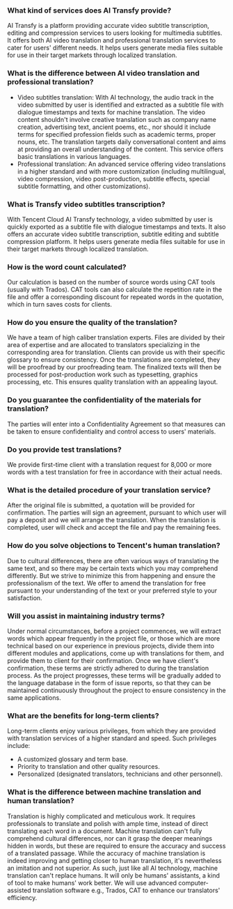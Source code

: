 ### What kind of services does AI Transfy provide?
AI Transfy is a platform providing accurate video subtitle transcription, editing and compression services to users looking for multimedia subtitles. It offers both AI video translation and professional translation services to cater for users' different needs. It helps users generate media files suitable for use in their target markets through localized translation.

### What is the difference between AI video translation and professional translation?
 - Video subtitles translation: With AI technology, the audio track in the video submitted by user is identified and extracted as a subtitle file with dialogue timestamps and texts for machine translation. The video content shouldn't involve creative translation such as company name creation, advertising text, ancient poems, etc., nor should it include terms for specified profession fields such as academic terms, proper nouns, etc. The translation targets daily conversational content and aims at providing an overall understanding of the content. This service offers basic translations in various languages.
 - Professional translation: An advanced service offering video translations in a higher standard and with more customization (including multilingual, video compression, video post-production, subtitle effects, special subtitle formatting, and other customizations).

### What is Transfy video subtitles transcription?
With Tencent Cloud AI Transfy technology, a video submitted by user is quickly exported as a subtitle file with dialogue timestamps and texts. It also offers an accurate video subtitle transcription, subtitle editing and subtitle compression platform. It helps users generate media files suitable for use in their target markets through localized translation.

### How is the word count calculated?
Our calculation is based on the number of source words using CAT tools (usually with Trados). CAT tools can also calculate the repetition rate in the file and offer a corresponding discount for repeated words in the quotation, which in turn saves costs for clients.

### How do you ensure the quality of the translation?
We have a team of high caliber translation experts. Files are divided by their area of expertise and are allocated to translators specializing in the corresponding area for translation. Clients can provide us with their specific glossary to ensure consistency.  Once the translations are completed, they will be proofread by our proofreading team. The finalized texts will then be processed for post-production work such as typesetting, graphics processing, etc. This ensures quality translation with an appealing layout.

### Do you guarantee the confidentiality of the materials for translation?
The parties will enter into a Confidentiality Agreement so that measures can be taken to ensure confidentiality and control access to users' materials.

### Do you provide test translations?
We provide first-time client with a translation request for 8,000 or more words with a test translation for free in accordance with their actual needs.

### What is the detailed procedure of your translation service?
After the original file is submitted, a quotation will be provided for confirmation.
The parties will sign an agreement, pursuant to which user will pay a deposit and we will arrange the translation.
When the translation is completed, user will check and accept the file and pay the remaining fees.

### How do you solve objections to Tencent's human translation?
Due to cultural differences, there are often various ways of translating the same text, and so there may be certain texts which you may comprehend differently. But we strive to minimize this from happening and ensure the professionalism of the text. We offer to amend the translation for free pursuant to your understanding of the text or your preferred style to your satisfaction.

### Will you assist in maintaining industry terms?
Under normal circumstances, before a project commences, we will extract words which appear frequently in the project file, or those which are more technical based on our experience in previous projects, divide them into different modules and applications, come up with translations for them, and provide them to client for their confirmation. Once we have client's confirmation, these terms are strictly adhered to during the translation process. As the project progresses, these terms will be gradually added to the language database in the form of issue reports, so that they can be maintained continuously throughout the project to ensure consistency in the same applications.

### What are the benefits for long-term clients?
Long-term clients enjoy various privileges, from which they are provided with translation services of a higher standard and speed. Such privileges include:

 - A customized glossary and term base.
 - Priority to translation and other quality resources.
 - Personalized (designated translators, technicians and other personnel).

### What is the difference between machine translation and human translation?
Translation is highly complicated and meticulous work. It requires professionals to translate and polish with ample time, instead of direct translating each word in a document. Machine translation can't fully comprehend cultural differences, nor can it grasp the deeper meanings hidden in words, but these are required to ensure the accuracy and success of a translated passage. While the accuracy of machine translation is indeed improving and getting closer to human translation, it's nevertheless an imitation and not superior.  As such, just like all AI technology, machine translation can't replace humans. It will only be humans' assistants, a kind of tool to make humans' work better. We will use advanced computer-assisted translation software e.g., Trados, CAT to enhance our translators' efficiency.